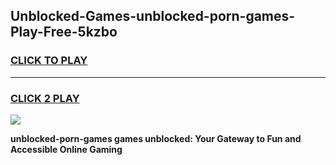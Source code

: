 
## Unblocked-Games-unblocked-porn-games-Play-Free-5kzbo
<h3>
<a href="https://premium76.site?title=unblocked-porn-games&ref=20M">CLICK TO PLAY</a></h3>
<hr>

<h3>
<a href="https://premium76.site?title=unblocked-porn-games&ref=20M">CLICK 2 PLAY</a>
  
</h3>

<a href="https://premium76.site?title=unblocked-porn-games&ref=19M"><img src="https://clearcache.store/games.png"></a>


**unblocked-porn-games games unblocked: Your Gateway to Fun and Accessible Online Gaming**
